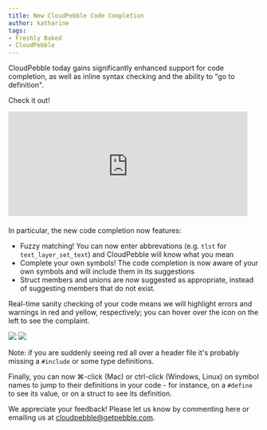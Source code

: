 ```yaml
---
title: New CloudPebble Code Completion
author: katharine
tags:
- Freshly Baked
- CloudPebble
---
```


CloudPebble today gains significantly enhanced support for code completion, as
well as inline syntax checking and the ability to "go to definition".

Check it out!




<!-- Work around silly gfycat padding. -->
<div style="height: 210px; overflow: hidden; margin-bottom: 20px;">
<iframe src="https://gfycat.com/ifr/DenseEmotionalDipper" frameborder="0"
	scrolling="no" width="480" height="360" 
	style="-webkit-backface-visibility: hidden; -webkit-transform: scale(1) translate(0, -70px); transform: translate(0, -70px);">
</iframe>
</div>

In particular, the new code completion now features:

- Fuzzy matching! You can now enter abbrevations (e.g. `tlst` for
  `text_layer_set_text`) and CloudPebble will know what you mean
- Complete your own symbols! The code completion is now aware of your own
  symbols and will include them in its suggestions
- Struct members and unions are now suggested as appropriate, instead of
  suggesting members that do not exist.

Real-time sanity checking of your code means we will highlight errors and
warnings in red and yellow, respectively; you can hover over the icon on the
left to see the complaint.

![](/images/blog/cloudpebble-inline-warning.png)
![](/images/blog/cloudpebble-inline-error.png)

Note: if you are suddenly seeing red all over a header file it's probably
missing a `#include` or some type definitions.

Finally, you can now ⌘-click (Mac) or ctrl-click (Windows, Linux) on symbol
names to jump to their definitions in your code - for instance, on a `#define` to
see its value, or on a struct to see its definition.

We appreciate your feedback! Please let us know by commenting here or emailing
us at <cloudpebble@getpebble.com>.

